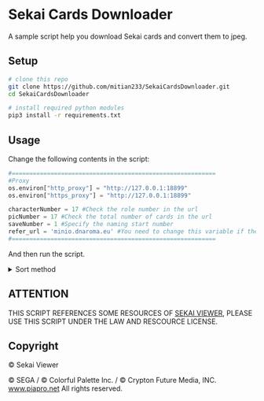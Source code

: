 
# Sekai Cards Downloader

A sample script help you download Sekai cards and convert them to jpeg. 

## Setup

```bash
# clone this repo
git clone https://github.com/mitian233/SekaiCardsDownloader.git
cd SekaiCardsDownloader

# install required python modules
pip3 install -r requirements.txt
```

## Usage

Change the following contents in the script:

```python
#==========================================================
#Proxy
os.environ["http_proxy"] = "http://127.0.0.1:18899"
os.environ["https_proxy"] = "http://127.0.0.1:18899"

characterNumber = 17 #Check the role number in the url
picNumber = 17 #Check the total number of cards in the url
saveNumber = 1 #Specify the naming start number
refer_url = 'minio.dnaroma.eu' #You need to change this variable if the CDN domain name changes
#==========================================================
```

And then run the script.

<details>
<summary>Sort method</summary>
Download by card order, first download normal picture of a specified card, and then download its after training picture. If there is no pafter training picture, output 404 and skip. File nuber continue numbering.
</details>

## ATTENTION
 
THIS SCRIPT REFERENCES SOME RESOURCES OF [SEKAI VIEWER](https://sekai.best/), PLEASE USE THIS SCRIPT UNDER THE LAW AND RESCOURCE LICENSE. 

## Copyright

© Sekai Viewer

© SEGA / © Colorful Palette Inc. / © Crypton Future Media, INC. www.piapro.net All rights reserved.
